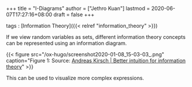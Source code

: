 +++
title = "I-Diagrams"
author = ["Jethro Kuan"]
lastmod = 2020-06-07T17:27:16+08:00
draft = false
+++

tags
: [Information Theory]({{< relref "information_theory" >}})

If we view random variables as sets, different information theory
concepts can be represented using an information diagram.

{{< figure src="/ox-hugo/screenshot2020-01-08_15-03-03_.png" caption="Figure 1: Source: [Andreas Kirsch | Better intuition for information theory](https://www.blackhc.net/blog/2019/better-intuition-for-information-theory/)" >}}

This can be used to visualize more complex expressions.
